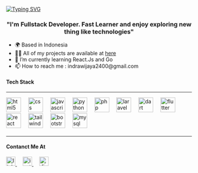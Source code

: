 [![Typing SVG](https://readme-typing-svg.demolab.com?font=Fira+Code&size=50&pause=400&center=true&repeat=true&random=false&width=2000&height=75&lines=Hello+There%2C+I'm+Indra+Wijaya)](https://git.io/typing-svg)
<h3 align="center">"I'm Fullstack Developer. Fast Learner and enjoy exploring new thing like technologies"</h3>
<ul>
  <li>🌍 Based in Indonesia</li>
  <li>👨‍💻 All of my projects are available at <a href="portofolio-indrawijaya.netlify.app">here</a></li>
  <li>🌱 I’m currently learning React.Js and Go</li>
  <li>📫 How to reach me : indrawijaya2400@gmail.com</li>
</ul>
<h4>Tech Stack</h4>
<hr>
<div align="left">
  <img src="https://cdn.jsdelivr.net/gh/devicons/devicon/icons/html5/html5-original.svg" height="40" alt="html5 logo"  />
  <img width="12" />
  <img src="https://cdn.jsdelivr.net/gh/devicons/devicon/icons/css3/css3-original.svg" height="40" alt="css logo"  />
  <img width="12" />
  <img src="https://cdn.jsdelivr.net/gh/devicons/devicon/icons/javascript/javascript-original.svg" height="40" alt="javascript logo"  />
  <img width="12" />
  <img src="https://cdn.jsdelivr.net/gh/devicons/devicon/icons/python/python-original.svg" height="40" alt="python logo"  />
  <img width="12" />
  <img src="https://cdn.jsdelivr.net/gh/devicons/devicon/icons/php/php-original.svg" height="40" alt="php logo"  />
  <img width="12" />
  <img src="https://cdn.jsdelivr.net/gh/devicons/devicon/icons/laravel/laravel-original.svg" height="40" alt="laravel logo"  />
  <img width="12" />
  <img src="https://cdn.jsdelivr.net/gh/devicons/devicon/icons/dart/dart-original.svg" height="40" alt="dart logo"  />
  <img width="12" />
  <img src="https://cdn.jsdelivr.net/gh/devicons/devicon/icons/flutter/flutter-original.svg" height="40" alt="flutter logo"  />
  <img width="12" />
  <img src="https://cdn.jsdelivr.net/gh/devicons/devicon/icons/react/react-original.svg" height="40" alt="react logo"  />
  <img width="12" />
  <img src="https://cdn.jsdelivr.net/gh/devicons/devicon/icons/tailwindcss/tailwindcss-original-wordmark.svg" height="40" alt="tailwindcss logo"  />
  <img width="12" />
  <img src="https://cdn.jsdelivr.net/gh/devicons/devicon/icons/bootstrap/bootstrap-original.svg" height="40" alt="bootstrap logo"  />
  <img width="12" />
  <img src="https://cdn.jsdelivr.net/gh/devicons/devicon/icons/mysql/mysql-original.svg" height="40" alt="mysql logo"  />
</div>
 <img height="5" />
<hr>
<h4>Contanct Me At</h4>
<div align="left">
  <a href="https://www.linkedin.com/in/indra-wijaya-o1204/">
    <img src="https://img.shields.io/static/v1?message=LinkedIn&logo=linkedin&label=&color=0077B5&logoColor=white&labelColor=&style=for-the-badge" height="25" alt="linkedin logo"/>
  <a/>
  <img width="12" />
  <a href="https://www.instagram.com/_.indrak._/">
    <img src="https://img.shields.io/badge/Instagram-E4405F?style=for-the-badge&logo=instagram&logoColor=white" height="25" alt="instagram logo"  />
  <a/>
  <img width="12" />
  <a href="https://discordapp.com/users/arluxy">
    <img src="https://img.shields.io/static/v1?message=Discord&logo=discord&label=&color=7289DA&logoColor=white&labelColor=&style=for-the-badge" height="25" alt="discord logo"  />
  </a>
</div>
  </a>
  </p>
</p>
